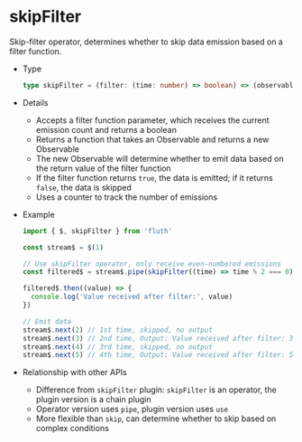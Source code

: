 # skipFilter

Skip-filter operator, determines whether to skip data emission based on a filter function.

- Type

  ```typescript
  type skipFilter = (filter: (time: number) => boolean) => (observable$: Observable) => Observable
  ```

- Details

  - Accepts a filter function parameter, which receives the current emission count and returns a boolean
  - Returns a function that takes an Observable and returns a new Observable
  - The new Observable will determine whether to emit data based on the return value of the filter function
  - If the filter function returns `true`, the data is emitted; if it returns `false`, the data is skipped
  - Uses a counter to track the number of emissions

- Example

  ```typescript
  import { $, skipFilter } from 'fluth'

  const stream$ = $(1)

  // Use skipFilter operator, only receive even-numbered emissions
  const filtered$ = stream$.pipe(skipFilter((time) => time % 2 === 0))

  filtered$.then((value) => {
    console.log('Value received after filter:', value)
  })

  // Emit data
  stream$.next(2) // 1st time, skipped, no output
  stream$.next(3) // 2nd time, Output: Value received after filter: 3
  stream$.next(4) // 3rd time, skipped, no output
  stream$.next(5) // 4th time, Output: Value received after filter: 5
  ```

- Relationship with other APIs

  - Difference from `skipFilter` plugin: `skipFilter` is an operator, the plugin version is a chain plugin
  - Operator version uses `pipe`, plugin version uses `use`
  - More flexible than `skip`, can determine whether to skip based on complex conditions
